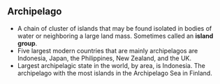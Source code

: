 Archipelago
-----------

* A chain of cluster of islands that may be found isolated in bodies of water or neighboring a large land mass. Sometimes called an **island group**.
* Five largest modern countries that are mainly archipelagos are Indonesia, Japan, the Philippines, New Zealand, and the UK.
* Largest archipelagic state in the world, by area, is Indonesia. The archipelago with the most islands in the Archipelago Sea in Finland.

